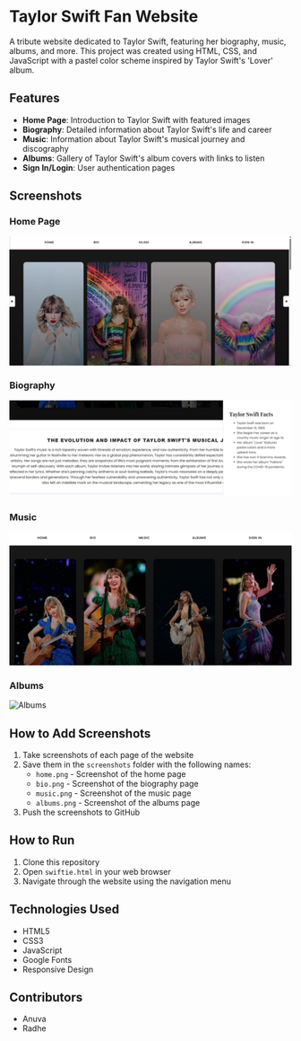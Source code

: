 # Taylor Swift Fan Website

A tribute website dedicated to Taylor Swift, featuring her biography, music, albums, and more. This project was created using HTML, CSS, and JavaScript with a pastel color scheme inspired by Taylor Swift's 'Lover' album.

## Features

- **Home Page**: Introduction to Taylor Swift with featured images
- **Biography**: Detailed information about Taylor Swift's life and career
- **Music**: Information about Taylor Swift's musical journey and discography
- **Albums**: Gallery of Taylor Swift's album covers with links to listen
- **Sign In/Login**: User authentication pages

## Screenshots

### Home Page
![Home Page](screenshots/home.png)

### Biography
![Biography](screenshots/bio.png)

### Music
![Music](screenshots/music.png)

### Albums
![Albums](screenshots/albums.png)

## How to Add Screenshots

1. Take screenshots of each page of the website
2. Save them in the `screenshots` folder with the following names:
   - `home.png` - Screenshot of the home page
   - `bio.png` - Screenshot of the biography page
   - `music.png` - Screenshot of the music page
   - `albums.png` - Screenshot of the albums page
3. Push the screenshots to GitHub

## How to Run

1. Clone this repository
2. Open `swiftie.html` in your web browser
3. Navigate through the website using the navigation menu

## Technologies Used

- HTML5
- CSS3
- JavaScript
- Google Fonts
- Responsive Design

## Contributors

- Anuva
- Radhe
